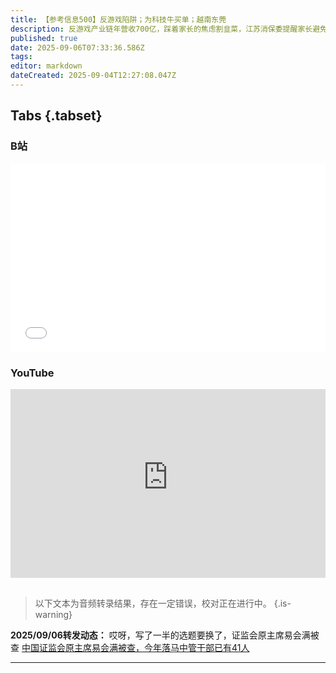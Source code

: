 ```yaml
---
title: 【参考信息500】反游戏陷阱；为科技牛买单；越南东莞
description: 反游戏产业链年营收700亿，踩着家长的焦虑割韭菜，江苏消保委提醒家长避免落入“骂游戏卖课”消费陷阱。《财经》社评：需要一个科技牛市来为中国一流科技企业加油输血，需要更多投资者为之努力、为之买单。浙江绍兴将为在酒店办酒宴5桌及以上且消费满10000元的消费者发补贴。《华尔街日报》民调：美国人不再相信努力工作能带来经济收益。越南总理上合峰会招商，吸引外资政策调整，北宁市被中国人称为“20年前东莞”。
published: true
date: 2025-09-06T07:33:36.586Z
tags: 
editor: markdown
dateCreated: 2025-09-04T12:27:08.047Z
---
```


## Tabs {.tabset}
### B站
<div style="position: relative; padding: 30% 45%;">
<iframe style="position: absolute; width: 100%; height: 100%; left: 0; top: 0;" src="//player.bilibili.com/player.html?&bvid=BV1vJamzoEzm&page=1&as_wide=1&high_quality=1&danmaku=1&autoplay=0" scrolling="no" border="0" frameborder="no" framespacing="0" allowfullscreen="true"></iframe>
</div>

### YouTube
<div style="position: relative; padding: 30% 45%;">
<iframe style="position: absolute; top: 0; left: 0; width: 100%; height: 100%;" src="https://www.youtube-nocookie.com/embed/YouTubeVID" title="YouTube video player" frameborder="0" allow="accelerometer; autoplay; clipboard-write; encrypted-media; gyroscope; picture-in-picture" allowfullscreen></iframe>
</div>

## 

> 以下文本为音频转录结果，存在一定错误，校对正在进行中。
{.is-warning}

**2025/09/06转发动态：** 哎呀，写了一半的选题要换了，证监会原主席易会满被查  [中国证监会原主席易会满被查，今年落马中管干部已有41人](https://www.thepaper.cn/newsDetail_forward_31551549)

---